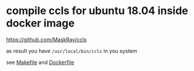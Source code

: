 # compile ccls for ubuntu 18.04 inside docker image

https://github.com/MaskRay/ccls

as result you have `/usr/local/bin/ccls` in you system

see [Makefile](Makefile) and [Dockerfile](Dockerfile)
